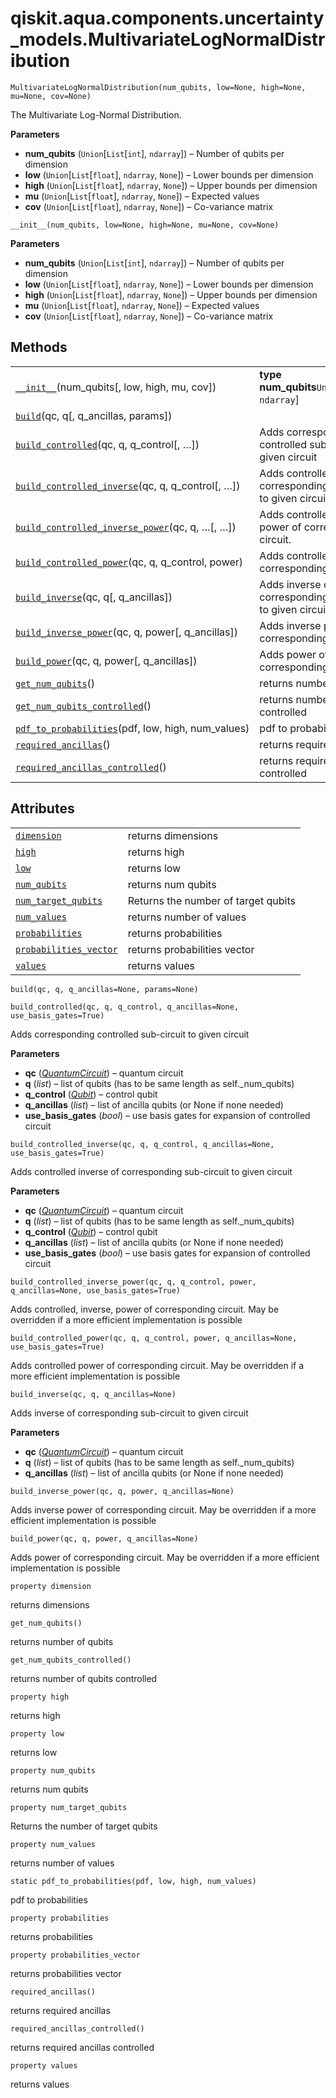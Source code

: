 # qiskit.aqua.components.uncertainty\_models.MultivariateLogNormalDistribution

<span id="undefined" />

`MultivariateLogNormalDistribution(num_qubits, low=None, high=None, mu=None, cov=None)`

The Multivariate Log-Normal Distribution.

**Parameters**

*   **num\_qubits** (`Union`\[`List`\[`int`], `ndarray`]) – Number of qubits per dimension
*   **low** (`Union`\[`List`\[`float`], `ndarray`, `None`]) – Lower bounds per dimension
*   **high** (`Union`\[`List`\[`float`], `ndarray`, `None`]) – Upper bounds per dimension
*   **mu** (`Union`\[`List`\[`float`], `ndarray`, `None`]) – Expected values
*   **cov** (`Union`\[`List`\[`float`], `ndarray`, `None`]) – Co-variance matrix

<span id="undefined" />

`__init__(num_qubits, low=None, high=None, mu=None, cov=None)`

**Parameters**

*   **num\_qubits** (`Union`\[`List`\[`int`], `ndarray`]) – Number of qubits per dimension
*   **low** (`Union`\[`List`\[`float`], `ndarray`, `None`]) – Lower bounds per dimension
*   **high** (`Union`\[`List`\[`float`], `ndarray`, `None`]) – Upper bounds per dimension
*   **mu** (`Union`\[`List`\[`float`], `ndarray`, `None`]) – Expected values
*   **cov** (`Union`\[`List`\[`float`], `ndarray`, `None`]) – Co-variance matrix

## Methods

|                                                                                                                                                                                                                                                                              |                                                                       |
| ---------------------------------------------------------------------------------------------------------------------------------------------------------------------------------------------------------------------------------------------------------------------------- | --------------------------------------------------------------------- |
| [`__init__`](#qiskit.aqua.components.uncertainty_models.MultivariateLogNormalDistribution.__init__ "qiskit.aqua.components.uncertainty_models.MultivariateLogNormalDistribution.__init__")(num\_qubits\[, low, high, mu, cov])                                               | **type num\_qubits**`Union`\[`List`\[`int`], `ndarray`]               |
| [`build`](#qiskit.aqua.components.uncertainty_models.MultivariateLogNormalDistribution.build "qiskit.aqua.components.uncertainty_models.MultivariateLogNormalDistribution.build")(qc, q\[, q\_ancillas, params])                                                             |                                                                       |
| [`build_controlled`](#qiskit.aqua.components.uncertainty_models.MultivariateLogNormalDistribution.build_controlled "qiskit.aqua.components.uncertainty_models.MultivariateLogNormalDistribution.build_controlled")(qc, q, q\_control\[, …])                                  | Adds corresponding controlled sub-circuit to given circuit            |
| [`build_controlled_inverse`](#qiskit.aqua.components.uncertainty_models.MultivariateLogNormalDistribution.build_controlled_inverse "qiskit.aqua.components.uncertainty_models.MultivariateLogNormalDistribution.build_controlled_inverse")(qc, q, q\_control\[, …])          | Adds controlled inverse of corresponding sub-circuit to given circuit |
| [`build_controlled_inverse_power`](#qiskit.aqua.components.uncertainty_models.MultivariateLogNormalDistribution.build_controlled_inverse_power "qiskit.aqua.components.uncertainty_models.MultivariateLogNormalDistribution.build_controlled_inverse_power")(qc, q, …\[, …]) | Adds controlled, inverse, power of corresponding circuit.             |
| [`build_controlled_power`](#qiskit.aqua.components.uncertainty_models.MultivariateLogNormalDistribution.build_controlled_power "qiskit.aqua.components.uncertainty_models.MultivariateLogNormalDistribution.build_controlled_power")(qc, q, q\_control, power)               | Adds controlled power of corresponding circuit.                       |
| [`build_inverse`](#qiskit.aqua.components.uncertainty_models.MultivariateLogNormalDistribution.build_inverse "qiskit.aqua.components.uncertainty_models.MultivariateLogNormalDistribution.build_inverse")(qc, q\[, q\_ancillas])                                             | Adds inverse of corresponding sub-circuit to given circuit            |
| [`build_inverse_power`](#qiskit.aqua.components.uncertainty_models.MultivariateLogNormalDistribution.build_inverse_power "qiskit.aqua.components.uncertainty_models.MultivariateLogNormalDistribution.build_inverse_power")(qc, q, power\[, q\_ancillas])                    | Adds inverse power of corresponding circuit.                          |
| [`build_power`](#qiskit.aqua.components.uncertainty_models.MultivariateLogNormalDistribution.build_power "qiskit.aqua.components.uncertainty_models.MultivariateLogNormalDistribution.build_power")(qc, q, power\[, q\_ancillas])                                            | Adds power of corresponding circuit.                                  |
| [`get_num_qubits`](#qiskit.aqua.components.uncertainty_models.MultivariateLogNormalDistribution.get_num_qubits "qiskit.aqua.components.uncertainty_models.MultivariateLogNormalDistribution.get_num_qubits")()                                                               | returns number of qubits                                              |
| [`get_num_qubits_controlled`](#qiskit.aqua.components.uncertainty_models.MultivariateLogNormalDistribution.get_num_qubits_controlled "qiskit.aqua.components.uncertainty_models.MultivariateLogNormalDistribution.get_num_qubits_controlled")()                              | returns number of qubits controlled                                   |
| [`pdf_to_probabilities`](#qiskit.aqua.components.uncertainty_models.MultivariateLogNormalDistribution.pdf_to_probabilities "qiskit.aqua.components.uncertainty_models.MultivariateLogNormalDistribution.pdf_to_probabilities")(pdf, low, high, num\_values)                  | pdf to probabilities                                                  |
| [`required_ancillas`](#qiskit.aqua.components.uncertainty_models.MultivariateLogNormalDistribution.required_ancillas "qiskit.aqua.components.uncertainty_models.MultivariateLogNormalDistribution.required_ancillas")()                                                      | returns required ancillas                                             |
| [`required_ancillas_controlled`](#qiskit.aqua.components.uncertainty_models.MultivariateLogNormalDistribution.required_ancillas_controlled "qiskit.aqua.components.uncertainty_models.MultivariateLogNormalDistribution.required_ancillas_controlled")()                     | returns required ancillas controlled                                  |

## Attributes

|                                                                                                                                                                                                                                |                                     |
| ------------------------------------------------------------------------------------------------------------------------------------------------------------------------------------------------------------------------------ | ----------------------------------- |
| [`dimension`](#qiskit.aqua.components.uncertainty_models.MultivariateLogNormalDistribution.dimension "qiskit.aqua.components.uncertainty_models.MultivariateLogNormalDistribution.dimension")                                  | returns dimensions                  |
| [`high`](#qiskit.aqua.components.uncertainty_models.MultivariateLogNormalDistribution.high "qiskit.aqua.components.uncertainty_models.MultivariateLogNormalDistribution.high")                                                 | returns high                        |
| [`low`](#qiskit.aqua.components.uncertainty_models.MultivariateLogNormalDistribution.low "qiskit.aqua.components.uncertainty_models.MultivariateLogNormalDistribution.low")                                                    | returns low                         |
| [`num_qubits`](#qiskit.aqua.components.uncertainty_models.MultivariateLogNormalDistribution.num_qubits "qiskit.aqua.components.uncertainty_models.MultivariateLogNormalDistribution.num_qubits")                               | returns num qubits                  |
| [`num_target_qubits`](#qiskit.aqua.components.uncertainty_models.MultivariateLogNormalDistribution.num_target_qubits "qiskit.aqua.components.uncertainty_models.MultivariateLogNormalDistribution.num_target_qubits")          | Returns the number of target qubits |
| [`num_values`](#qiskit.aqua.components.uncertainty_models.MultivariateLogNormalDistribution.num_values "qiskit.aqua.components.uncertainty_models.MultivariateLogNormalDistribution.num_values")                               | returns number of values            |
| [`probabilities`](#qiskit.aqua.components.uncertainty_models.MultivariateLogNormalDistribution.probabilities "qiskit.aqua.components.uncertainty_models.MultivariateLogNormalDistribution.probabilities")                      | returns probabilities               |
| [`probabilities_vector`](#qiskit.aqua.components.uncertainty_models.MultivariateLogNormalDistribution.probabilities_vector "qiskit.aqua.components.uncertainty_models.MultivariateLogNormalDistribution.probabilities_vector") | returns probabilities vector        |
| [`values`](#qiskit.aqua.components.uncertainty_models.MultivariateLogNormalDistribution.values "qiskit.aqua.components.uncertainty_models.MultivariateLogNormalDistribution.values")                                           | returns values                      |

<span id="undefined" />

`build(qc, q, q_ancillas=None, params=None)`

<span id="undefined" />

`build_controlled(qc, q, q_control, q_ancillas=None, use_basis_gates=True)`

Adds corresponding controlled sub-circuit to given circuit

**Parameters**

*   **qc** ([*QuantumCircuit*](qiskit.circuit.QuantumCircuit#qiskit.circuit.QuantumCircuit "qiskit.circuit.QuantumCircuit")) – quantum circuit
*   **q** (*list*) – list of qubits (has to be same length as self.\_num\_qubits)
*   **q\_control** ([*Qubit*](qiskit.circuit.Qubit#qiskit.circuit.Qubit "qiskit.circuit.Qubit")) – control qubit
*   **q\_ancillas** (*list*) – list of ancilla qubits (or None if none needed)
*   **use\_basis\_gates** (*bool*) – use basis gates for expansion of controlled circuit

<span id="undefined" />

`build_controlled_inverse(qc, q, q_control, q_ancillas=None, use_basis_gates=True)`

Adds controlled inverse of corresponding sub-circuit to given circuit

**Parameters**

*   **qc** ([*QuantumCircuit*](qiskit.circuit.QuantumCircuit#qiskit.circuit.QuantumCircuit "qiskit.circuit.QuantumCircuit")) – quantum circuit
*   **q** (*list*) – list of qubits (has to be same length as self.\_num\_qubits)
*   **q\_control** ([*Qubit*](qiskit.circuit.Qubit#qiskit.circuit.Qubit "qiskit.circuit.Qubit")) – control qubit
*   **q\_ancillas** (*list*) – list of ancilla qubits (or None if none needed)
*   **use\_basis\_gates** (*bool*) – use basis gates for expansion of controlled circuit

<span id="undefined" />

`build_controlled_inverse_power(qc, q, q_control, power, q_ancillas=None, use_basis_gates=True)`

Adds controlled, inverse, power of corresponding circuit. May be overridden if a more efficient implementation is possible

<span id="undefined" />

`build_controlled_power(qc, q, q_control, power, q_ancillas=None, use_basis_gates=True)`

Adds controlled power of corresponding circuit. May be overridden if a more efficient implementation is possible

<span id="undefined" />

`build_inverse(qc, q, q_ancillas=None)`

Adds inverse of corresponding sub-circuit to given circuit

**Parameters**

*   **qc** ([*QuantumCircuit*](qiskit.circuit.QuantumCircuit#qiskit.circuit.QuantumCircuit "qiskit.circuit.QuantumCircuit")) – quantum circuit
*   **q** (*list*) – list of qubits (has to be same length as self.\_num\_qubits)
*   **q\_ancillas** (*list*) – list of ancilla qubits (or None if none needed)

<span id="undefined" />

`build_inverse_power(qc, q, power, q_ancillas=None)`

Adds inverse power of corresponding circuit. May be overridden if a more efficient implementation is possible

<span id="undefined" />

`build_power(qc, q, power, q_ancillas=None)`

Adds power of corresponding circuit. May be overridden if a more efficient implementation is possible

<span id="undefined" />

`property dimension`

returns dimensions

<span id="undefined" />

`get_num_qubits()`

returns number of qubits

<span id="undefined" />

`get_num_qubits_controlled()`

returns number of qubits controlled

<span id="undefined" />

`property high`

returns high

<span id="undefined" />

`property low`

returns low

<span id="undefined" />

`property num_qubits`

returns num qubits

<span id="undefined" />

`property num_target_qubits`

Returns the number of target qubits

<span id="undefined" />

`property num_values`

returns number of values

<span id="undefined" />

`static pdf_to_probabilities(pdf, low, high, num_values)`

pdf to probabilities

<span id="undefined" />

`property probabilities`

returns probabilities

<span id="undefined" />

`property probabilities_vector`

returns probabilities vector

<span id="undefined" />

`required_ancillas()`

returns required ancillas

<span id="undefined" />

`required_ancillas_controlled()`

returns required ancillas controlled

<span id="undefined" />

`property values`

returns values
